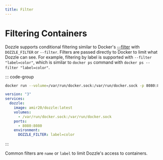 ```yaml
---
title: Filter
---
```


# Filtering Containers

Dozzle supports conditional filtering similar to Docker's [--filter](https://docs.docker.com/reference/cli/docker/container/ls/#filter) with `DOZZLE_FILTER` or `--filter`. Filters are passed directly to Docker to limit what Dozzle can see. For example, filtering by label is supported with `--filter "label=color"`, which is similar to `docker ps` command with `docker ps --filter "label=color"`.

::: code-group

```sh
docker run --volume=/var/run/docker.sock:/var/run/docker.sock -p 8080:8080 amir20/dozzle --filter label=color
```

```yaml [docker-compose.yml]
version: "3"
services:
  dozzle:
    image: amir20/dozzle:latest
    volumes:
      - /var/run/docker.sock:/var/run/docker.sock
    ports:
      - 8080:8080
    environment:
      DOZZLE_FILTER: label=color
```

:::

Common filters are `name` or `label` to limit Dozzle's access to containers.
